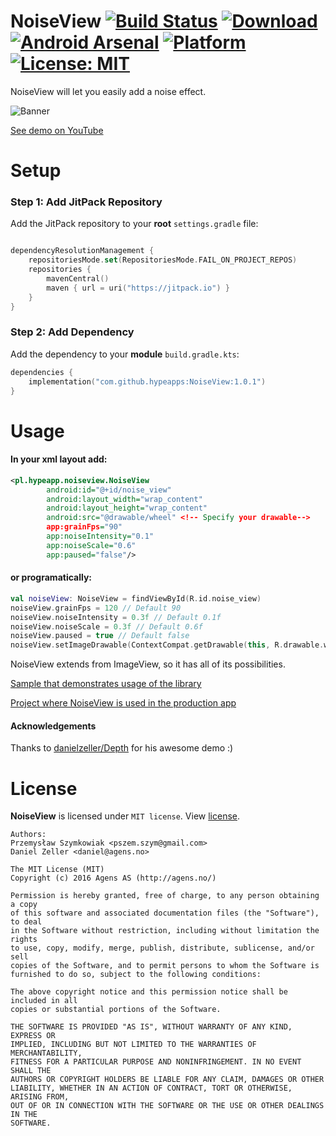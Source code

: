 # NoiseView [![Build Status](https://travis-ci.org/hypeapps/NoiseView.svg?branch=master)](https://travis-ci.org/hypeapps/NoiseView) [![Download](https://api.bintray.com/packages/hypeapps/maven/NoiseView/images/download.svg)](https://bintray.com/hypeapps/maven/NoiseView/_latestVersion) [![Android Arsenal](https://img.shields.io/badge/Android%20Arsenal-NoiseView-brightgreen.svg?style=flat)](https://android-arsenal.com/details/1/6063) [![Platform](https://img.shields.io/badge/platform-Android-yellow.svg)](https://www.android.com) [![License: MIT](https://img.shields.io/badge/License-MIT-yellow.svg)](https://opensource.org/licenses/MIT)
NoiseView will let you easily add a noise effect.

![Banner](https://github.com/hypeapps/NoiseView/blob/master/img/noise_view_banner_gif.gif?raw=true)
<a href="https://play.google.com/store/apps/details?id=pl.hypeapp.sample" target="_blank">

[See demo on YouTube](https://www.youtube.com/watch?v=UMyPszKGa7o)


# Setup

### Step 1: Add JitPack Repository

Add the JitPack repository to your **root** `settings.gradle` file:

```kotlin

dependencyResolutionManagement {
    repositoriesMode.set(RepositoriesMode.FAIL_ON_PROJECT_REPOS)
    repositories {
        mavenCentral()
        maven { url = uri("https://jitpack.io") }
    }
}
```


### Step 2: Add Dependency

Add the dependency to your **module** `build.gradle.kts`:

```kotlin
dependencies {
    implementation("com.github.hypeapps:NoiseView:1.0.1")
}
```


# Usage

#### In your xml layout add:
```xml
<pl.hypeapp.noiseview.NoiseView
        android:id="@+id/noise_view"
        android:layout_width="wrap_content"
        android:layout_height="wrap_content"
        android:src="@drawable/wheel" <!-- Specify your drawable-->
        app:grainFps="90"
        app:noiseIntensity="0.1"
        app:noiseScale="0.6"
        app:paused="false"/>
```
#### or programatically:
```kotlin
val noiseView: NoiseView = findViewById(R.id.noise_view)
noiseView.grainFps = 120 // Default 90
noiseView.noiseIntensity = 0.3f // Default 0.1f
noiseView.noiseScale = 0.3f // Default 0.6f
noiseView.paused = true // Default false
noiseView.setImageDrawable(ContextCompat.getDrawable(this, R.drawable.wheel))
```
NoiseView extends from ImageView, so it has all of its possibilities.

[Sample that demonstrates usage of the library](https://github.com/hypeapps/NoiseView/tree/master/sample/src/main)

[Project where NoiseView is used in the production app](https://github.com/hypeapps/episodie)

#### Acknowledgements
Thanks to [danielzeller/Depth](https://github.com/danielzeller/Depth-LIB-Android-) for his awesome demo :)
# License
<b>NoiseView</b> is licensed under `MIT license`. View [license](https://github.com/hypeapps/NoiseView/blob/master/LICENSE).

```
Authors:
Przemysław Szymkowiak <pszem.szym@gmail.com>
Daniel Zeller <daniel@agens.no>

The MIT License (MIT)
Copyright (c) 2016 Agens AS (http://agens.no/)

Permission is hereby granted, free of charge, to any person obtaining a copy
of this software and associated documentation files (the "Software"), to deal
in the Software without restriction, including without limitation the rights
to use, copy, modify, merge, publish, distribute, sublicense, and/or sell
copies of the Software, and to permit persons to whom the Software is
furnished to do so, subject to the following conditions:

The above copyright notice and this permission notice shall be included in all
copies or substantial portions of the Software.

THE SOFTWARE IS PROVIDED "AS IS", WITHOUT WARRANTY OF ANY KIND, EXPRESS OR
IMPLIED, INCLUDING BUT NOT LIMITED TO THE WARRANTIES OF MERCHANTABILITY,
FITNESS FOR A PARTICULAR PURPOSE AND NONINFRINGEMENT. IN NO EVENT SHALL THE
AUTHORS OR COPYRIGHT HOLDERS BE LIABLE FOR ANY CLAIM, DAMAGES OR OTHER
LIABILITY, WHETHER IN AN ACTION OF CONTRACT, TORT OR OTHERWISE, ARISING FROM,
OUT OF OR IN CONNECTION WITH THE SOFTWARE OR THE USE OR OTHER DEALINGS IN THE
SOFTWARE.
```
